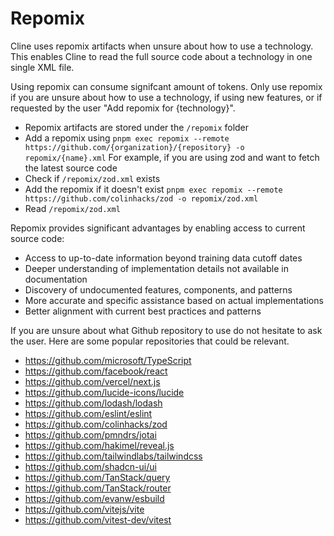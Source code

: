 # Repomix
Cline uses repomix artifacts when unsure about how to use a technology. This enables Cline to read the full source code about a technology in one single XML file.

Using repomix can consume signifcant amount of tokens. Only use repomix if you are unsure about how to use a technology, if using new features, or if requested by the user "Add repomix for {technology}".
- Repomix artifacts are stored under the `/repomix` folder
- Add a repomix using `pnpm exec repomix --remote https://github.com/{organization}/{repository} -o repomix/{name}.xml`
For example, if you are using zod and want to fetch the latest source code
- Check if `/repomix/zod.xml` exists
- Add the repomix if it doesn't exist `pnpm exec repomix --remote https://github.com/colinhacks/zod -o repomix/zod.xml`
- Read `/repomix/zod.xml`

Repomix provides significant advantages by enabling access to current source code:
- Access to up-to-date information beyond training data cutoff dates
- Deeper understanding of implementation details not available in documentation
- Discovery of undocumented features, components, and patterns
- More accurate and specific assistance based on actual implementations
- Better alignment with current best practices and patterns

If you are unsure about what Github repository to use do not hesitate to ask the user.
Here are some popular repositories that could be relevant.
- https://github.com/microsoft/TypeScript
- https://github.com/facebook/react
- https://github.com/vercel/next.js
- https://github.com/lucide-icons/lucide
- https://github.com/lodash/lodash
- https://github.com/eslint/eslint
- https://github.com/colinhacks/zod
- https://github.com/pmndrs/jotai
- https://github.com/hakimel/reveal.js
- https://github.com/tailwindlabs/tailwindcss
- https://github.com/shadcn-ui/ui
- https://github.com/TanStack/query
- https://github.com/TanStack/router
- https://github.com/evanw/esbuild
- https://github.com/vitejs/vite
- https://github.com/vitest-dev/vitest

